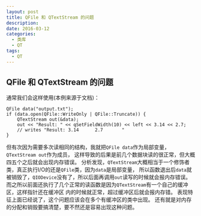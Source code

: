 ```yaml
---
layout: post
title: QFile 和 QTextStream 的问题
description:
date: 2016-03-12
categories: 
  - 类库
  - QT
tags:
  - QT
---
```


## QFile 和 QTextStream 的问题
通常我们会这样使用(本例来源于文档)：

	QFile data("output.txt");
	if (data.open(QFile::WriteOnly | QFile::Truncate)) {
		QTextStream out(&data);
		out << "Result: " << qSetFieldWidth(10) << left << 3.14 << 2.7;
		// writes "Result: 3.14      2.7       "
	}

但有次因为需要多次读相同的结构，我就把`QFile data`作为局部变量，`QTextStream out`作为成员，
这样导致的后果是前几个数据块读的很正常，但大概四五个之后就会出现内存错误。
分析发现，`QTextStream`大概相当于一个修饰者类，真正执行I/O的还是`QFile`类，因为`data`是局部变量，
所以函数退出后`data`就被销毁了，`QIODevice`没有了，所以后面再调用`out`读写的时候就会报内存错误。
而之所以前面还执行了几个正常的读函数是因为`QTextStream`有一个自己的缓冲区，这样指针还在缓冲区
内的时候就正常，超过缓冲区后就会报内存错。
表现特征上面已经说了，这个问题应该会在多个有缓冲区的类中出现。
还有就是对内存的分配和销毁要搞清楚，要不然还是容易出现这种问题。